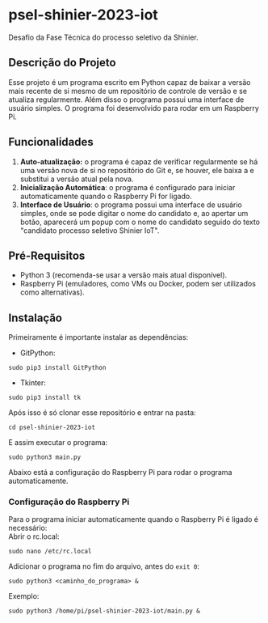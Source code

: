 # psel-shinier-2023-iot
Desafio da Fase Técnica do processo seletivo da Shinier.

## Descrição do Projeto
Esse projeto é um programa escrito em Python capaz de baixar a versão mais recente de si mesmo de um repositório de controle de versão e se atualiza regularmente. Além disso o programa possui uma interface de usuário simples. O programa foi desenvolvido para rodar em um Raspberry Pi.

## Funcionalidades
1. **Auto-atualização:** o programa é capaz de verificar regularmente se há uma versão nova de si no repositório do Git e, se houver, ele baixa a e substitui a versão atual pela nova.
2. **Inicialização Automática**: o programa é configurado para iniciar automaticamente quando o Raspberry Pi for ligado.
3. **Interface de Usuário**: o programa possui uma interface de usuário simples, onde se pode digitar o nome do candidato e, ao apertar um botão, aparecerá um popup com o nome do candidato seguido do texto "candidato processo seletivo Shinier IoT".

## Pré-Requisitos
- Python 3 (recomenda-se usar a versão mais atual disponível).
- Raspberry Pi (emuladores, como VMs ou Docker, podem ser utilizados como alternativas).

## Instalação

Primeiramente é importante instalar as dependências:
- GitPython:
```
sudo pip3 install GitPython
```
- Tkinter:
```
sudo pip3 install tk
```
Após isso é só clonar esse repositório e entrar na pasta:
```
cd psel-shinier-2023-iot
```
E assim executar o programa:
```
sudo python3 main.py
```

Abaixo está a configuração do Raspberry Pi para rodar o programa automaticamente.
### Configuração do Raspberry Pi

Para o programa iniciar automaticamente quando o Raspberry Pi é ligado é necessário:  
Abrir o rc.local:
```
sudo nano /etc/rc.local
```
Adicionar o programa no fim do arquivo, antes do `exit 0`:
```
sudo python3 <caminho_do_programa> &
```
Exemplo:
```
sudo python3 /home/pi/psel-shinier-2023-iot/main.py &
```
